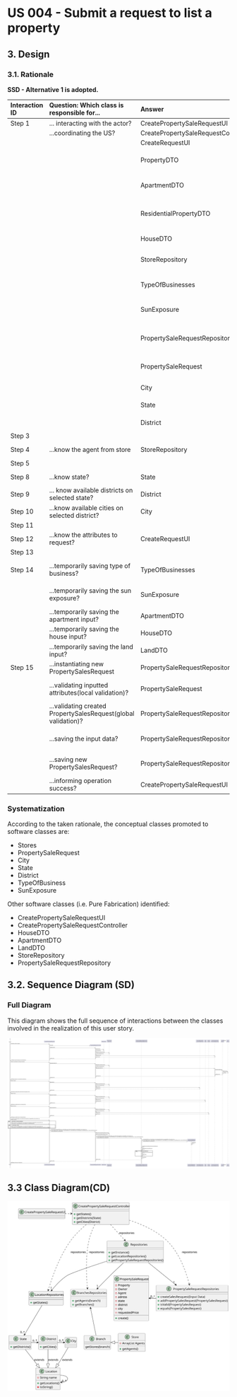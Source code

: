 # US 004 - Submit a request to list a property 

## 3. Design 

### 3.1. Rationale

**SSD - Alternative 1 is adopted.**

| Interaction ID | Question: Which class is responsible for...                    | Answer                              | Justification (with patterns)                                 |
|:---------------|:---------------------------------------------------------------|:------------------------------------|:--------------------------------------------------------------|
| Step 1  		     | 	... interacting with the actor?                               | CreatePropertySaleRequestUI         | **Pure Fabrication:**                                         |
|                | ...coordinating the US?                                        | CreatePropertySaleRequestController | **Controller**                                                |
|                |                                                                | CreateRequestUI                     | **Pure Fabrication**                                          |
|                |                                                                | PropertyDTO                         | **InformationExpert:** knows the properties.                  |
|                |                                                                | ApartmentDTO                        | **InformationExpert:** knows the apartments.                  |
|                |                                                                | ResidentialPropertyDTO              | **InformationExpert:** knows the residential properties.      |
|                |                                                                | HouseDTO                            | **InformationExpert:** knows the houses.                      |
|                |                                                                | StoreRepository                     | **InformationExpert:** knows/owns all stores.                 |
|                |                                                                | TypeOfBusinesses                    | **InformationExpert:** knows the types of business options.   |
|                |                                                                | SunExposure                         | **InformationExpert:** knows the sun exposure options.        |
|                |                                                                | PropertySaleRequestRepository       | **InformationExpert:** knows/owns all property sale requests. |
|                |                                                                | PropertySaleRequest                 | **InformationExpert:** knows the property sale requests.      |
|                |                                                                | City                                | **InformationExpert:** knows the city.                        |
|                |                                                                | State                               | **InformationExpert:** knows the state.                       |
|                |                                                                | District                            | **InformationExpert:** knows the district.                    |
| Step 3         |                                                                |                                     |                                                               |
| Step 4         | ...know the agent from store                                   | StoreRepository                     | **InformationExpert:** knows own data                         |
| Step 5         |                                                                |                                     |                                                               |                                                                                                               |
| Step 8         | ...know state?                                                 | State                               | **InformationExpert:** knows own data                         |
| Step 9         | ... know available districts on selected state?                | District                            | **InformationExpert:** knows owm data                         |
| Step 10        | ...know available cities on selected district?                 | City                                | **InformationExpert:** knows owm data                         |
| Step 11        |                                                                |                                     |                                                               |
| Step 12        | ...know the attributes to request?                             | CreateRequestUI                     | **Pure Fabrication**                                          |
| Step 13        |                                                                |                                     |                                                               |
| Step 14        | ...temporarily saving type of business?                        | TypeOfBusinesses                    | **InformationExpert:** knows the type of business.            |
|                | ...temporarily saving the sun exposure?                        | SunExposure                         | **InformationExpert:** knows the sun exposure.                |
|                | ...temporarily saving the apartment input?                     | ApartmentDTO                        | **InformationExpert:** knows its own data.                    |
|                | ...temporarily saving the house input?                         | HouseDTO                            | **InformationExpert:** knows its own data.                    |
|                | ...temporarily saving the land input?                          | LandDTO                             | **InformationExpert:** knows its own data.                    |
| Step 15        | ...instantiating new PropertySalesRequest                      | PropertySaleRequestRepositories     | **Creator**                                                   |
|                | ...validating inputted attributes(local validation)?           | PropertySaleRequest                 | **InformationExpert:** Object created knows own data          |
|                | ...validating created PropertySalesRequest(global validation)? | PropertySaleRequestRepositories     | **InformationExpert:** Owns all PropertySaleRequest           |
|                | ...saving the input data?                                      | PropertySaleRequestRepositories     | **InformationExpert:** Object created knows own data          |
|                | ...saving new PropertySalesRequest?                            | PropertySaleRequestRepositories     | **InformationExpert:** Owns all PropertySaleRequest           |
|                | ...informing operation success?                                | CreatePropertySaleRequestUI         | **Pure Fabrication**                                          |



### Systematization ##

According to the taken rationale, the conceptual classes promoted to software classes are: 

 * Stores
 * PropertySaleRequest
 * City
 * State
 * District
 * TypeOfBusiness
 * SunExposure


Other software classes (i.e. Pure Fabrication) identified: 

 * CreatePropertySaleRequestUI
 * CreatePropertySaleRequestController
 * HouseDTO
 * ApartmentDTO
 * LandDTO
 * StoreRepository
 * PropertySaleRequestRepository


## 3.2. Sequence Diagram (SD)

###  Full Diagram

This diagram shows the full sequence of interactions between the classes involved in the realization of this user story.

![Sequence Diagram - Full](svg/us004-sequence-diagram-full.svg)

## 3.3 Class Diagram(CD)
![Class Diagram](svg/us004-class-diagram.svg)